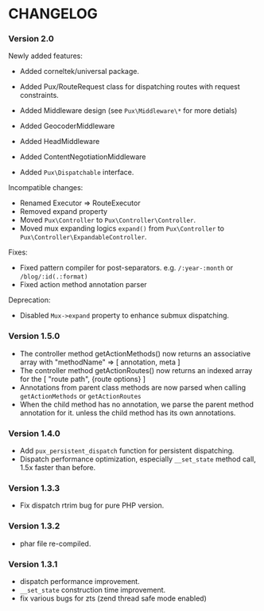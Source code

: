 CHANGELOG
==================

### Version 2.0

Newly added features:

- Added corneltek/universal package.
- Added Pux/RouteRequest class for dispatching routes with request constraints.
- Added Middleware design (see `Pux\Middleware\*` for more detials)
- Added GeocoderMiddleware
- Added HeadMiddleware
- Added ContentNegotiationMiddleware

- Added `Pux\Dispatchable` interface.

Incompatible changes:

- Renamed Executor => RouteExecutor
- Removed expand property
- Moved `Pux\Controller` to `Pux\Controller\Controller`.
- Moved mux expanding logics `expand()` from `Pux\Controller` to `Pux\Controller\ExpandableController`.

Fixes:

- Fixed pattern compiler for post-separators. e.g. `/:year-:month` or `/blog/:id(.:format)`
- Fixed action method annotation parser

Deprecation:

- Disabled `Mux->expand` property to enhance submux dispatching.



### Version 1.5.0

- The controller method getActionMethods() now returns an associative array with "methodName" => [ annotation, meta ]
- The controller method getActionRoutes()  now returns an indexed array for the [ "route path", {route options} ]
- Annotations from parent class methods are now parsed when calling `getActionMethods` or `getActionRoutes`
- When the child method has no annotation, we parse the parent method
  annotation for it. unless the child method has its own annotations.

### Version 1.4.0

- Add `pux_persistent_dispatch` function for persistent dispatching.
- Dispatch performance optimization, especially `__set_state` method call, 1.5x faster than before.

### Version 1.3.3

- Fix dispatch rtrim bug for pure PHP version.

### Version 1.3.2

- phar file re-compiled.

### Version 1.3.1

- dispatch performance improvement.
- `__set_state` construction time improvement.
- fix various bugs for zts (zend thread safe mode enabled)

